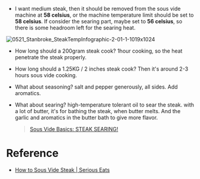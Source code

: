 - I want medium steak, then it should be removed from the sous vide machine at **58 celsius**, or the machine temperature limit should be set to **58 celsius**.
If consider the searing part, maybe set to **56 celsius**, so there is some headroom left for the searing heat.

![0521_Stanbroke_SteakTempInfographic-2-01-1-1019x1024](https://github.com/xuyuji9000/recipes/assets/4877346/265391bb-107b-4a89-8afa-64b1d1b8d10e)

- How long should a 200gram steak cook?
1hour cooking, so the heat penetrate the steak properly.

- How long should a 1.25KG / 2 inches steak cook?
Then it's around 2-3 hours sous vide cooking.

- What about seasoning?
salt and pepper generously, all sides.
Add aromatics.

- What about searing?
    high-temperature tolerant oil to sear the steak.
    with a lot of butter, it's for bathing the steak, when butter melts.
    And the garlic and aromatics in the butter bath to give more flavor.
    > [Sous Vide Basics: STEAK SEARING!](https://www.youtube.com/watch?v=JK4P37UwfU8)



# Reference
- [How to Sous Vide Steak | Serious Eats](https://www.youtube.com/watch?v=1_TRxJ802UY)